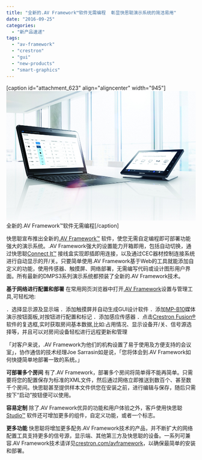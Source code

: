 ```yaml
---
title: "全新的.AV Framework™软件无需编程  彰显快思聪演示系统的简洁易用"
date: "2016-09-25"
categories: 
  - "新产品速递"
tags: 
  - "av-framework"
  - "crestron"
  - "gui"
  - "new-products"
  - "smart-graphics"
---
```


\[caption id="attachment\_623" align="aligncenter" width="945"\]![全新的.AV Framework™软件无需编程](/assets/images/image006.jpg) 全新的.AV Framework™软件无需编程\[/caption\]

快思聪宣布推出全新的[.AV Framework™](http://www.crestron.com/products/line/intelligent-enterprise-av-framework) 软件，使您无需自定编程即可部署功能强大的演示系统。.AV Framework强大的设置能力开箱即用，包括自动切换，通过快思聪[Connect It™](http://www.crestron.com/products/model/tt-100) 接线盒实现即插即用连接，以及通过CEC器材控制连接系统进行自动显示的开/关。只要简单使用.AV Framework基于Web的工具就能添加自定义的功能，使用传感器、触摸屏、网络部署，无需编写代码或设计图形用户界面。所有最新的DMPS3系列演示系统都预装了全新的.AV Framework技术。

**基于网络进行配置和部署** 在常用网页浏览器中打开[.AV Framework](http://www.crestron.com/products/line/intelligent-enterprise-av-framework)设置与管理工具,可轻松地:

．选择显示源及显示端 ．添加触摸屏并自动生成GUI设计软件 ．添加[MP-B10](http://www.crestron.com/products/model/MP-B10)媒体演示按钮面板,对按钮进行配置和标记 ．添加感应传感器 ．点击[Crestron Fusion®](http://www.crestron.com/products/line/fusion-enterprise-monitor-management-av-bms-room-scheduling-lighting-lights-shades-hvac-climate) 软件的复选框,实时获取房间基本数据,比如:占用情况、显示设备开/关、信号源选择等，并且可以对房间设备轻松进行远程更新和管理

「对客户来说，.AV Framework为他们的机构设置了易于使用及方便支持的会议室」，协作通信的技术经理Joe Sarrasin如是说，「您将体会到.AV Framework如何快捷简单地部署一致的系统。」

**可部署多个房间** 有了.AV Framework，部署多个房间将简单得不能再简单。只需要将您的配置保存为标准的XML文件，然后通过网络立即推送到数百个、甚至数千个房间。快思聪甚至提供样本文件供您在安装之前，进行编辑与保存，随后只需按下“启动”按钮便可以使用。

**容易定制** 除了.AV Framework优异的功能和用户体验之外，客戶使用快思聪[Studio™](http://www.crestron.com/products/line/crestron-studio) 软件还可增加更多的组件，自定义功能，或者一个标志。

**更多功能** 快思聪将增加更多配务.AV Framework技术的产品，并不断扩大的网络配置工具支持更多的信号源，显示端、其他第三方及快思聪的设备。一系列可兼容.AV Framework技术请详见[crestron.com/avframework](http://www.crestron.com/products/line/intelligent-enterprise-av-framework)，以确保最简单的安装和部署。
